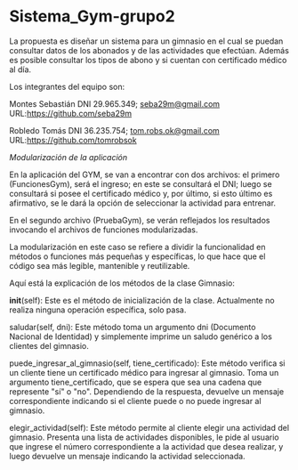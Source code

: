 # Sistema_Gym-grupo2
La propuesta es diseñar un sistema para un gimnasio en el cual se puedan consultar datos de los abonados y de las actividades que efectúan. Además es posible consultar los tipos de abono y si cuentan con certificado médico al día.


Los integrantes del equipo son:


Montes Sebastián DNI 29.965.349; seba29m@gmail.com URL:https://github.com/seba29m


Robledo Tomás DNI 36.235.754; tom.robs.ok@gmail.com URL:https://github.com/tomrobsok


*Modularización de la aplicación*

En la aplicación del GYM, se van a encontrar con dos archivos: el primero (FuncionesGym), será el ingreso; en este se consultará el DNI; luego se consultará si posee el certificado médico y, por último, si esto último es afirmativo, se le dará la opción de seleccionar la actividad para entrenar.

En el segundo archivo (PruebaGym), se verán reflejados los resultados invocando el archivos de funciones modularizadas.

La modularización en este caso se refiere a dividir la funcionalidad en métodos o funciones más pequeñas y específicas, lo que hace que el código sea más legible, mantenible y reutilizable.

Aquí está la explicación de los métodos de la clase Gimnasio:

__init__(self): Este es el método de inicialización de la clase. Actualmente no realiza ninguna operación específica, solo pasa.

saludar(self, dni): Este método toma un argumento dni (Documento Nacional de Identidad) y simplemente imprime un saludo genérico a los clientes del gimnasio.

puede_ingresar_al_gimnasio(self, tiene_certificado): Este método verifica si un cliente tiene un certificado médico para ingresar al gimnasio. Toma un argumento tiene_certificado, que se espera que sea una cadena que represente "sí" o "no". Dependiendo de la respuesta, devuelve un mensaje correspondiente indicando si el cliente puede o no puede ingresar al gimnasio.

elegir_actividad(self): Este método permite al cliente elegir una actividad del gimnasio. Presenta una lista de actividades disponibles, le pide al usuario que ingrese el número correspondiente a la actividad que desea realizar, y luego devuelve un mensaje indicando la actividad seleccionada.

